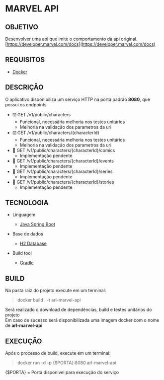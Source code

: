 # MARVEL API
## OBJETIVO
Desenvolver uma api que imite o comportamento da api original. <br>
[https://developer.marvel.com/docs](https://developer.marvel.com/docs)
## REQUISITOS
- [Docker](https://www.docker.com)
## DESCRIÇÃO
O aplicativo disponibiliza um serviço HTTP na porta padrão **8080**, que possui os endpoints<br>

* :ballot_box_with_check: GET /v1/public/characters
    * Funcional, necessária melhoria nos testes unitários
    * Melhoria na validação dos parametros da uri  
* :ballot_box_with_check: GET /v1/public/characters/{characterId}
    * Funcional, necessária melhoria nos testes unitários
    * Melhoria na validação dos parametros da uri
* :black_square_button: GET /v1/public/characters/{characterId}/comics
    * Implementação pendente
* :black_square_button: GET /v1/public/characters/{characterId}/events
    * Implementação pendente
* :black_square_button: GET /v1/public/characters/{characterId}/series
    * Implementação pendente
* :black_square_button: GET /v1/public/characters/{characterId}/stories
    * Implementação pendente 

## TECNOLOGIA
* Linguagem
    * [Java Spring Boot](https://spring.io/projects/spring-boot)  

* Base de dados
    * [H2 Database](https://www.h2database.com/html/main.html)

* Build tool 
    * [Gradle](https://gradle.org)  
## BUILD
Na pasta raiz do projeto execute em um terminal:<br>
>
> docker build . -t arl-marvel-api<br>
>
Será realizado o download de dependências, build e testes unitários do projeto <br>
Em caso de sucesso será disponibilizada uma imagem docker com o nome de **arl-marvel-api**
## EXECUÇÃO
Após o processo de build, execute em um terminal: <br>
>
>docker run -d -p {$PORTA}:8080 arl-marvel-api
>
{$PORTA} = Porta disponivel para execução do serviço